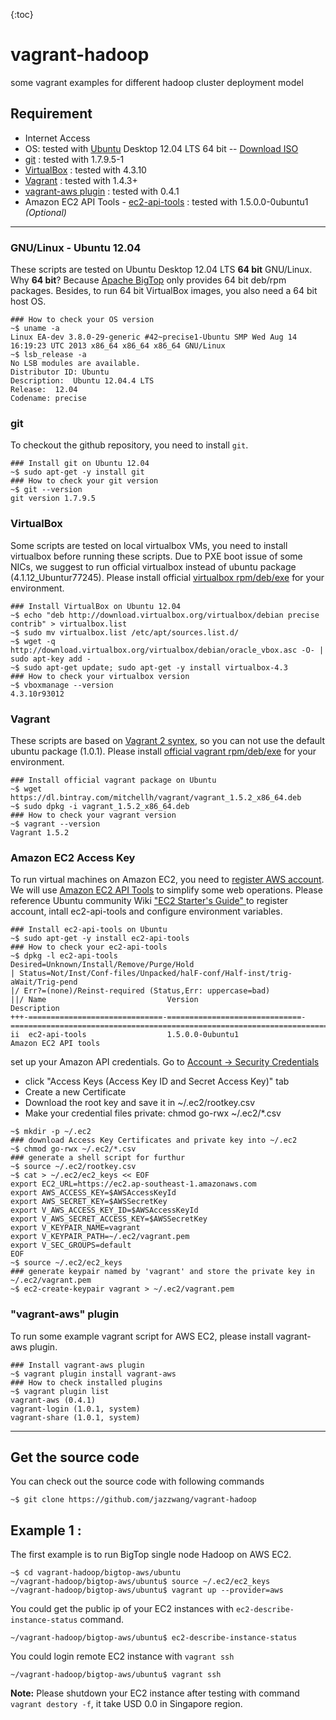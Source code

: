 {:toc}

# vagrant-hadoop

some vagrant examples for different hadoop cluster deployment model

## Requirement

 * Internet Access
 * OS: tested with [Ubuntu](http://www.ubuntu.com) Desktop 12.04 LTS 64 bit -- [Download ISO](http://www.ubuntu.com/start-download?distro=desktop&bits=64&release=lts)
 * [git](http://git-scm.com/) : tested with 1.7.9.5-1
 * [VirtualBox](http://www.virtualbox.org) : tested with 4.3.10
 * [Vagrant](http://www.vagrantup.com) : tested with 1.4.3+
 * [vagrant-aws plugin](https://github.com/mitchellh/vagrant-aws) : tested with 0.4.1
 * Amazon EC2 API Tools - [ec2-api-tools](http://docs.aws.amazon.com/AWSEC2/latest/CommandLineReference/command-reference.html) : tested with 1.5.0.0-0ubuntu1  *(Optional)*

-----
### GNU/Linux - Ubuntu 12.04
These scripts are tested on Ubuntu Desktop 12.04 LTS **64 bit** GNU/Linux.
Why **64 bit**? Because [Apache BigTop](http://bigtop.apache.org) only provides 64 bit deb/rpm packages.
Besides, to run 64 bit VirtualBox images, you also need a 64 bit host OS.
```
### How to check your OS version
~$ uname -a
Linux EA-dev 3.8.0-29-generic #42~precise1-Ubuntu SMP Wed Aug 14 16:19:23 UTC 2013 x86_64 x86_64 x86_64 GNU/Linux
~$ lsb_release -a
No LSB modules are available.
Distributor ID:	Ubuntu
Description:  Ubuntu 12.04.4 LTS
Release:  12.04
Codename: precise
```
### git
To checkout the github repository, you need to install `git`.
```
### Install git on Ubuntu 12.04
~$ sudo apt-get -y install git
### How to check your git version
~$ git --version
git version 1.7.9.5
```
### VirtualBox
Some scripts are tested on local virtualbox VMs, you need to install virtualbox before running these scripts. 
Due to PXE boot issue of some NICs, we suggest to run official virtualbox instead of ubuntu package (4.1.12_Ubuntur77245).
Please install official [virtualbox rpm/deb/exe](https://www.virtualbox.org/wiki/Downloads) for your environment.
```
### Install VirtualBox on Ubuntu 12.04
~$ echo "deb http://download.virtualbox.org/virtualbox/debian precise contrib" > virtualbox.list
~$ sudo mv virtualbox.list /etc/apt/sources.list.d/
~$ wget -q http://download.virtualbox.org/virtualbox/debian/oracle_vbox.asc -O- | sudo apt-key add -
~$ sudo apt-get update; sudo apt-get -y install virtualbox-4.3
### How to check your virtualbox version
~$ vboxmanage --version
4.3.10r93012
```
### Vagrant
These scripts are based on [Vagrant 2 syntex](http://docs.vagrantup.com/v2/vagrantfile/version.html), so you can not use the default ubuntu package (1.0.1). 
Please install [official vagrant rpm/deb/exe](http://www.vagrantup.com/downloads.html) for your environment.
```
### Install official vagrant package on Ubuntu
~$ wget https://dl.bintray.com/mitchellh/vagrant/vagrant_1.5.2_x86_64.deb
~$ sudo dpkg -i vagrant_1.5.2_x86_64.deb 
### How to check your vagrant version
~$ vagrant --version
Vagrant 1.5.2
```
### Amazon EC2 Access Key
To run virtual machines on Amazon EC2, you need to [register AWS account](https://portal.aws.amazon.com/gp/aws/developer/registration/index.html). We will use [Amazon EC2 API Tools](http://aws.amazon.com/developertools/351) to simplify some web operations. Please reference Ubuntu community Wiki ["EC2 Starter's Guide" ](https://help.ubuntu.com/community/EC2StartersGuide) to register account, intall ec2-api-tools and configure environment variables.
```
### Install ec2-api-tools on Ubuntu
~$ sudo apt-get -y install ec2-api-tools
### How to check your ec2-api-tools
~$ dpkg -l ec2-api-tools 
Desired=Unknown/Install/Remove/Purge/Hold
| Status=Not/Inst/Conf-files/Unpacked/halF-conf/Half-inst/trig-aWait/Trig-pend
|/ Err?=(none)/Reinst-required (Status,Err: uppercase=bad)
||/ Name                           Version                        Description
+++-==============================-==============================-============================================================================
ii  ec2-api-tools                  1.5.0.0-0ubuntu1               Amazon EC2 API tools
```
set up your Amazon API credentials. Go to [Account -> Security Credentials](https://console.aws.amazon.com/iam/home?#security_credential)
- click "Access Keys (Access Key ID and Secret Access Key)" tab
- Create a new Certificate
- Download the root key and save it in ~/.ec2/rootkey.csv
- Make your credential files private: chmod go-rwx ~/.ec2/*.csv 
```
~$ mkdir -p ~/.ec2
### download Access Key Certificates and private key into ~/.ec2
~$ chmod go-rwx ~/.ec2/*.csv
### generate a shell script for furthur 
~$ source ~/.ec2/rootkey.csv
~$ cat > ~/.ec2/ec2_keys << EOF
export EC2_URL=https://ec2.ap-southeast-1.amazonaws.com
export AWS_ACCESS_KEY=$AWSAccessKeyId
export AWS_SECRET_KEY=$AWSSecretKey
export V_AWS_ACCESS_KEY_ID=$AWSAccessKeyId
export V_AWS_SECRET_ACCESS_KEY=$AWSSecretKey
export V_KEYPAIR_NAME=vagrant
export V_KEYPAIR_PATH=~/.ec2/vagrant.pem
export V_SEC_GROUPS=default
EOF
~$ source ~/.ec2/ec2_keys
### generate keypair named by 'vagrant' and store the private key in ~/.ec2/vagrant.pem
~$ ec2-create-keypair vagrant > ~/.ec2/vagrant.pem
```
### "vagrant-aws" plugin
To run some example vagrant script for AWS EC2, please install vagrant-aws plugin.
```
### Install vagrant-aws plugin
~$ vagrant plugin install vagrant-aws
### How to check installed plugins
~$ vagrant plugin list
vagrant-aws (0.4.1)
vagrant-login (1.0.1, system)
vagrant-share (1.0.1, system)
```
-----
## Get the source code
You can check out the source code with following commands
```
~$ git clone https://github.com/jazzwang/vagrant-hadoop
```
## Example 1 : 

The first example is to run BigTop single node Hadoop on AWS EC2.
```
~$ cd vagrant-hadoop/bigtop-aws/ubuntu
~/vagrant-hadoop/bigtop-aws/ubuntu$ source ~/.ec2/ec2_keys
~/vagrant-hadoop/bigtop-aws/ubuntu$ vagrant up --provider=aws
```
You could get the public ip of your EC2 instances with `ec2-describe-instance-status` command.
```
~/vagrant-hadoop/bigtop-aws/ubuntu$ ec2-describe-instance-status
```
You could login remote EC2 instance with `vagrant ssh`
```
~/vagrant-hadoop/bigtop-aws/ubuntu$ vagrant ssh
```
**Note:**
Please shutdown your EC2 instance after testing with command `vagrant destory -f`, it take USD 0.0 in Singapore region.
